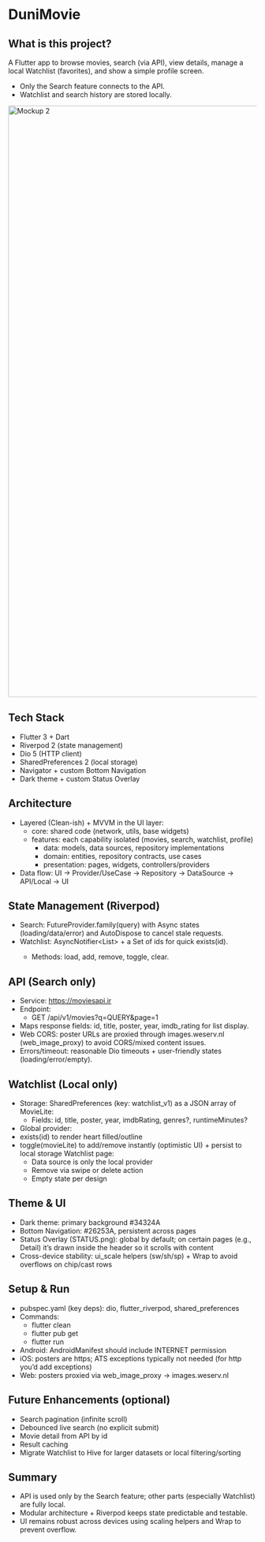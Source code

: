 # DuniMovie
## What is this project?
A Flutter app to browse movies, search (via API), view details, manage a local Watchlist (favorites), and show a simple profile screen.
- Only the Search feature connects to the API.
- Watchlist and search history are stored locally.
  
<img width="1600" height="1200" alt="Mockup 2" src="https://github.com/user-attachments/assets/5a3dc0c3-4b14-4d47-8453-8ee9c96c54d8" />

## Tech Stack
- Flutter 3 + Dart
- Riverpod 2 (state management)
- Dio 5 (HTTP client)
- SharedPreferences 2 (local storage)
- Navigator + custom Bottom Navigation
- Dark theme + custom Status Overlay

## Architecture
- Layered (Clean-ish) + MVVM in the UI layer:
  - core: shared code (network, utils, base widgets)
  - features: each capability isolated (movies, search, watchlist, profile)
    - data: models, data sources, repository implementations
    - domain: entities, repository contracts, use cases
    - presentation: pages, widgets, controllers/providers
- Data flow: UI → Provider/UseCase → Repository → DataSource → API/Local → UI

## State Management (Riverpod)
- Search: FutureProvider.family(query) with Async states (loading/data/error) and AutoDispose to cancel stale requests.
- Watchlist: AsyncNotifier<List<MovieLite>> + a Set<int> of ids for quick exists(id).
  - Methods: load, add, remove, toggle, clear.

## API (Search only)
- Service: https://moviesapi.ir
- Endpoint:
    - GET /api/v1/movies?q=QUERY&page=1
- Maps response fields: id, title, poster, year, imdb_rating for list display.
- Web CORS: poster URLs are proxied through images.weserv.nl (web_image_proxy) to avoid CORS/mixed content issues.
- Errors/timeout: reasonable Dio timeouts + user-friendly states (loading/error/empty).

## Watchlist (Local only)
- Storage: SharedPreferences (key: watchlist_v1) as a JSON array of MovieLite:
  - Fields: id, title, poster, year, imdbRating, genres?, runtimeMinutes?
- Global provider:
 - exists(id) to render heart filled/outline
- toggle(movieLite) to add/remove instantly (optimistic UI) + persist to local storage
Watchlist page:
  - Data source is only the local provider
  - Remove via swipe or delete action
  - Empty state per design

## Theme & UI
- Dark theme: primary background #34324A
- Bottom Navigation: #26253A, persistent across pages
- Status Overlay (STATUS.png): global by default; on certain pages (e.g., Detail) it’s drawn inside the header so it scrolls with content
- Cross-device stability: ui_scale helpers (sw/sh/sp) + Wrap to avoid overflows on chip/cast rows

## Setup & Run
- pubspec.yaml (key deps): dio, flutter_riverpod, shared_preferences
- Commands:
  - flutter clean
  - flutter pub get
  - flutter run
- Android: AndroidManifest should include INTERNET permission
- iOS: posters are https; ATS exceptions typically not needed (for http you’d add exceptions)
- Web: posters proxied via web_image_proxy → images.weserv.nl

## Future Enhancements (optional)
- Search pagination (infinite scroll)
- Debounced live search (no explicit submit)
- Movie detail from API by id
- Result caching
- Migrate Watchlist to Hive for larger datasets or local filtering/sorting

## Summary
- API is used only by the Search feature; other parts (especially Watchlist) are fully local.
- Modular architecture + Riverpod keeps state predictable and testable.
- UI remains robust across devices using scaling helpers and Wrap to prevent overflow.
